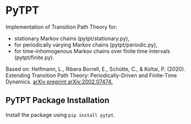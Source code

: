 # PyTPT

Implementation of Transition Path Theory for:
- stationary Markov chains (pytpt/stationary.py),
- for periodically varying Markov chains (pytpt/periodic.py),
- for time-inhomogenous Markov chains over finite time intervals (pytpt/finite.py).

Based on: 
Helfmann, L., Ribera Borrell, E., Schütte, C., & Koltai, P. (2020). Extending Transition Path Theory: Periodically-Driven and Finite-Time Dynamics. [arXiv preprint arXiv:2002.07474.](https://arxiv.org/pdf/2002.07474.pdf)  

## PyTPT Package Installation
Install the package using `pip install pytpt`. 
 
